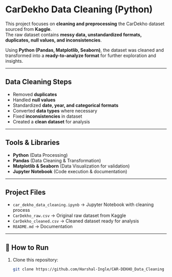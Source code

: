 # CarDekho Data Cleaning (Python)

This project focuses on **cleaning and preprocessing** the CarDekho dataset sourced from **Kaggle**.  
The raw dataset contains **messy data, unstandardized formats, duplicates, null values, and inconsistencies**.  

Using **Python (Pandas, Matplotlib, Seaborn)**, the dataset was cleaned and transformed into a **ready-to-analyze format** for further exploration and insights.

---

## Data Cleaning Steps
- Removed **duplicates**  
- Handled **null values**  
- Standardized **date, year, and categorical formats**  
- Converted **data types** where necessary  
- Fixed **inconsistencies** in dataset  
- Created a **clean dataset** for analysis  

---

## Tools & Libraries
- **Python** (Data Processing)  
- **Pandas** (Data Cleaning & Transformation)  
- **Matplotlib & Seaborn** (Data Visualization for validation)  
- **Jupyter Notebook** (Code execution & documentation)  

---

## Project Files
- `car_dekho_data_cleaning.ipynb` → Jupyter Notebook with cleaning process  
- `CarDekho_raw.csv` → Original raw dataset from Kaggle  
- `CarDekho_cleaned.csv` → Cleaned dataset ready for analysis  
- `README.md` → Documentation  

---

## 🚀 How to Run
1. Clone this repository:
   ```bash
   git clone https://github.com/Harshal-Ingle/CAR-DEKHO_Data_Cleaning
